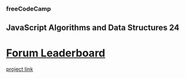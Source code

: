 ### freeCodeCamp

## JavaScript Algorithms and Data Structures 24

# [Forum Leaderboard](https://github.com/UniBreakfast/free-code-camp-javascript-algorithms-24-forum-leaderboard)

[project link](https://www.freecodecamp.org/learn/javascript-algorithms-and-data-structures-v8/learn-asynchronous-programming-by-building-an-fcc-forum-leaderboard/step-1)
